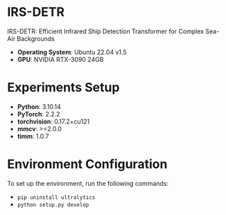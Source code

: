 # IRS-DETR
IRS-DETR: Efficient Infrared Ship Detection Transformer for Complex Sea-Air Backgrounds

* **Operating System**: Ubuntu 22.04 v1.5
* **GPU**: NVIDIA RTX-3090 24GB

# Experiments Setup

* **Python**: 3.10.14
* **PyTorch**: 2.2.2
* **torchvision**: 0.17.2+cu121
* **mmcv**: >=2.0.0
* **timm**: 1.0.7

# Environment Configuration

To set up the environment, run the following commands:

* `pip uninstall ultralytics`
* `python setup.py develop`

